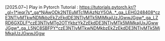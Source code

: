 [2025.07~] Play in Pytorch Tutorial 
: https://tutorials.pytorch.kr/?_gl=1*ieqr7s*_ga*NjAwODk2NTEuMTc1MjAzNzY5OA..*_ga_LEHG248408*czE3NTIyMTkwNDMkbzEkZzEkdDE3NTIyMTk5MjMkajUzJGwwJGgw*_ga_LZRD6GXDLF*czE3NTIyMTg2OTYkbzYkZzEkdDE3NTIyMTk5MjMkajUxJGwwJGgw*_ga_L5NC8SBFPY*czE3NTIyMTkwNDMkbzEkZzEkdDE3NTIyMTk5MjMkajUzJGwwJGgw
